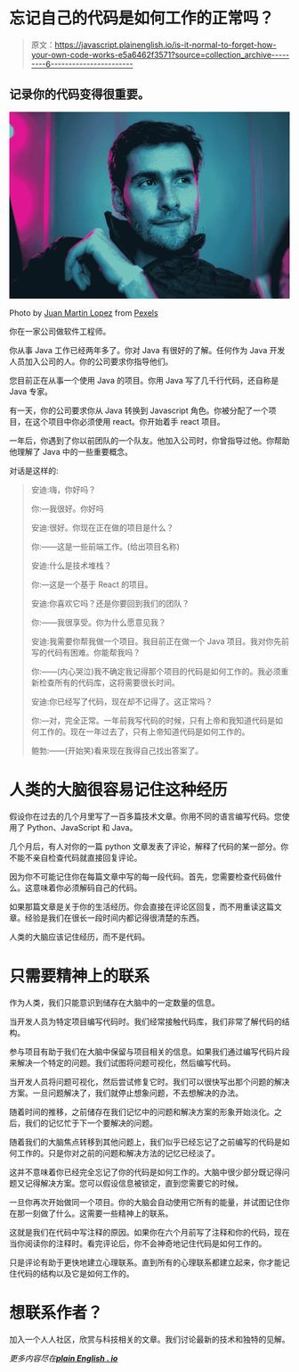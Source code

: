 # 忘记自己的代码是如何工作的正常吗？

> 原文：<https://javascript.plainenglish.io/is-it-normal-to-forget-how-your-own-code-works-e5a6462f3571?source=collection_archive---------6----------------------->

## 记录你的代码变得很重要。

![](img/2adc72d48428a6f0dd9796c6b01afd81.png)

Photo by [Juan Martin Lopez](https://www.pexels.com/@juan-martin-lopez-746032?utm_content=attributionCopyText&utm_medium=referral&utm_source=pexels) from [Pexels](https://www.pexels.com/photo/smiling-unshaven-man-lightened-by-neon-illumination-5808346/?utm_content=attributionCopyText&utm_medium=referral&utm_source=pexels)

你在一家公司做软件工程师。

你从事 Java 工作已经两年多了。你对 Java 有很好的了解。任何作为 Java 开发人员加入公司的人。你的公司要求你指导他们。

您目前正在从事一个使用 Java 的项目。你用 Java 写了几千行代码，还自称是 Java 专家。

有一天，你的公司要求你从 Java 转换到 Javascript 角色。你被分配了一个项目，在这个项目中你必须使用 react。你开始着手 react 项目。

一年后，你遇到了你以前团队的一个队友。他加入公司时，你曾指导过他。你帮助他理解了 Java 中的一些重要概念。

对话是这样的:

> 安迪:嗨，你好吗？
> 
> 你:—我很好。你好吗
> 
> 安迪:很好。你现在正在做的项目是什么？
> 
> 你:——这是一些前端工作。(给出项目名称)
> 
> 安迪:什么是技术堆栈？
> 
> 你:—这是一个基于 React 的项目。
> 
> 安迪:你喜欢它吗？还是你要回到我们的团队？
> 
> 你:——我很享受。你为什么愿意见我？
> 
> 安迪:我需要你帮我做一个项目。我目前正在做一个 Java 项目。我对你先前写的代码有困难。你能帮我吗？
> 
> 你:——(内心哭泣)我不确定我记得那个项目的代码是如何工作的。我必须重新检查所有的代码库，这将需要很长时间。
> 
> 安迪:你已经写了代码，现在却不记得了。这正常吗？
> 
> 你:—对，完全正常。一年前我写代码的时候，只有上帝和我知道代码是如何工作的。现在一年过去了，只有上帝知道代码是如何工作的。
> 
> 鲍勃:——(开始笑)看来现在我得自己找出答案了。

# 人类的大脑很容易记住这种经历

假设你在过去的几个月里写了一百多篇技术文章。你用不同的语言编写代码。您使用了 Python、JavaScript 和 Java。

几个月后，有人对你的一篇 python 文章发表了评论，解释了代码的某一部分。你不能不亲自检查代码就直接回复评论。

因为你不可能记住你在每篇文章中写的每一段代码。首先，您需要检查代码做什么。这意味着你必须解码自己的代码。

如果那篇文章是关于你的生活经历。你会直接在评论区回复，而不用重读这篇文章。经验是我们在很长一段时间内都记得很清楚的东西。

人类的大脑应该记住经历，而不是代码。

# 只需要精神上的联系

作为人类，我们只能意识到储存在大脑中的一定数量的信息。

当开发人员为特定项目编写代码时。我们经常接触代码库，我们非常了解代码的结构。

参与项目有助于我们在大脑中保留与项目相关的信息。如果我们通过编写代码片段来解决一个特定的问题。我们试图将问题可视化，然后编写代码。

当开发人员将问题可视化，然后尝试修复它时。我们可以很快写出那个问题的解决方案。一旦问题解决了，我们就停止想象问题，不去想解决的办法。

随着时间的推移，之前储存在我们记忆中的问题和解决方案的形象开始淡化。之后，我们的记忆忙于下一个要解决的问题。

随着我们的大脑焦点转移到其他问题上，我们似乎已经忘记了之前编写的代码是如何工作的。只是你对之前的问题和解决方法的记忆已经淡了。

这并不意味着你已经完全忘记了你的代码是如何工作的。大脑中很少部分既记得问题又记得解决方案。您可以假设信息被锁定，直到您需要它的时候。

一旦你再次开始做同一个项目。你的大脑会自动使用它所有的能量，并试图记住你在那一刻做了什么。这需要一些精神上的联系。

这就是我们在代码中写注释的原因。如果你在六个月前写了注释和你的代码，现在当你阅读你的注释时。看完评论后，你不会神奇地记住代码是如何工作的。

只是评论有助于更快地建立心理联系。直到所有的心理联系都建立起来，你才能记住代码的结构以及它是如何工作的。

# 想联系作者？

加入一个人人社区，欣赏与科技相关的文章。我们讨论最新的技术和独特的见解。

*更多内容尽在*[***plain English . io***](http://plainenglish.io/)